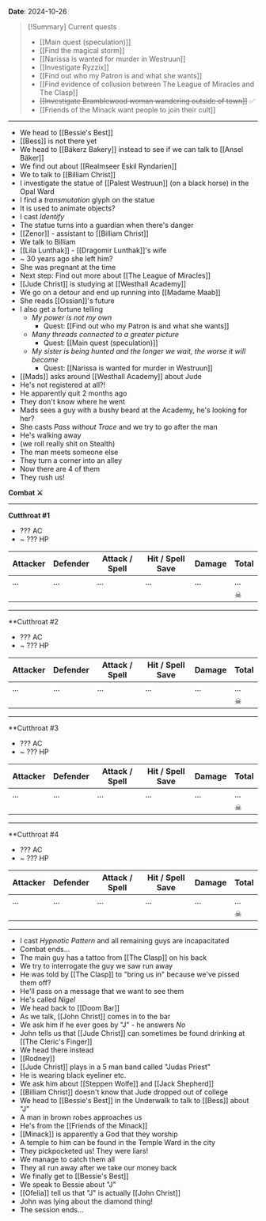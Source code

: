 **Date**: 2024-10-26

> [!Summary] Current quests
> - [[Main quest (speculation)]]
> - [[Find the magical storm]]
> - [[Narissa is wanted for murder in Westruun]]
> - [[Investigate Ryzzix]]
> - [[Find out who my Patron is and what she wants]]
> - [[Find evidence of collusion between The League of Miracles and The Clasp]]
> - ~~[[Investigate Bramblewood woman wandering outside of town]]~~ ✅
> - [[Friends of the Minack want people to join their cult]]

---
- We head to [[Bessie's Best]]
- [[Bess]] is not there yet
- We head to [[Bäkerz Bakery]] instead to see if we can talk to [[Ansel Bäker]]
- We find out about [[Realmseer Eskil Ryndarien]]
- We to talk to [[Billiam Christ]]
- I investigate the statue of [[Palest Westruun]] (on a black horse) in the Opal Ward
- I find a *transmutation* glyph on the statue
- It is used to animate objects?
- I cast *Identify*
- The statue turns into a guardian when there's danger
- [[Zenor]] - assistant to [[Billiam Christ]]
- We talk to Billiam
- [[Lila Lunthak]] - [[Dragomir Lunthak]]'s wife
- ~ 30 years ago she left him?
- She was pregnant at the time
- Next step: Find out more about [[The League of Miracles]]
- [[Jude Christ]] is studying at [[Westhall Academy]]
- We go on a detour and end up running into [[Madame Maab]]
- She reads [[Ossian]]'s future
- I also get a fortune telling
	- *My power is not my own*
		- Quest: [[Find out who my Patron is and what she wants]]
	- *Many threads connected to a greater picture*
		- Quest: [[Main quest (speculation)]]
	- *My sister is being hunted and the longer we wait, the worse it will become*
		- Quest: [[Narissa is wanted for murder in Westruun]]
- [[Mads]] asks around [[Westhall Academy]] about Jude
- He's not registered at all?!
- He apparently quit 2 months ago
- They don't know where he went
- Mads sees a guy with a bushy beard at the Academy, he's looking for her?
- She casts *Pass without Trace* and we try to go after the man
- He's walking away
- (we roll really shit on Stealth)
- The man meets someone else
- They turn a corner into an alley
- Now there are 4 of them
- They rush us!

**Combat ⚔**

---
**Cutthroat #1**
- ??? AC
- ~ ??? HP

| Attacker | Defender | Attack / Spell | Hit / Spell Save | Damage | Total |
| -------- | -------- | -------------- | ---------------- | ------ | ----- |
| ...      | ...      | ...            | ...              | ...    | ...   |
|          |          |                |                  |        | ☠     |

---
**Cutthroat #2
- ??? AC
- ~ ??? HP

| Attacker | Defender | Attack / Spell | Hit / Spell Save | Damage | Total |
| -------- | -------- | -------------- | ---------------- | ------ | ----- |
| ...      | ...      | ...            | ...              | ...    | ...   |
|          |          |                |                  |        | ☠     |

---
**Cutthroat #3
- ??? AC
- ~ ??? HP

| Attacker | Defender | Attack / Spell | Hit / Spell Save | Damage | Total |
| -------- | -------- | -------------- | ---------------- | ------ | ----- |
| ...      | ...      | ...            | ...              | ...    | ...   |
|          |          |                |                  |        | ☠     |

---
**Cutthroat #4
- ??? AC
- ~ ??? HP

| Attacker | Defender | Attack / Spell | Hit / Spell Save | Damage | Total |
| -------- | -------- | -------------- | ---------------- | ------ | ----- |
| ...      | ...      | ...            | ...              | ...    | ...   |
|          |          |                |                  |        | ☠     |

---
- I cast *Hypnotic Pattern* and all remaining guys are incapacitated
- Combat ends...
- The main guy has a tattoo from [[The Clasp]] on his back
- We try to interrogate the guy we saw run away
- He was told by [[The Clasp]] to "bring us in" because we've pissed them off?
- He'll pass on a message that we want to see them
- He's called *Nigel*
- We head back to [[Doom Bar]]
- As we talk, [[John Christ]] comes in to the bar
- We ask him if he ever goes by "J" - he answers *No*
- John tells us that [[Jude Christ]] can sometimes be found drinking at [[The Cleric's Finger]]
- We head there instead
- [[Rodney]]
- [[Jude Christ]] plays in a 5 man band called "Judas Priest"
- He is wearing black eyeliner etc.
- We ask him about [[Steppen Wolfe]] and [[Jack Shepherd]]
- [[Billiam Christ]] doesn't know that Jude dropped out of college
- We head to [[Bessie's Best]] in the Underwalk to talk to [[Bess]] about "J"
- A man in brown robes approaches us
- He's from the [[Friends of the Minack]]
- [[Minack]] is apparently a God that they worship
- A temple to him can be found in the Temple Ward in the city
- They pickpocketed us! They were liars!
- We manage to catch them all
- They all run away after we take our money back
- We finally get to [[Bessie's Best]]
- We speak to Bessie about "J"
- [[Ofelia]] tell us that "J" is actually [[John Christ]]
- John was lying about the diamond thing!
- The session ends...